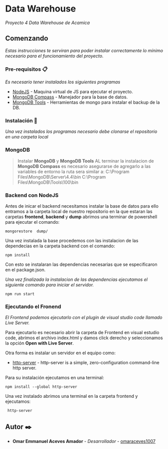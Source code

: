 # Data Warehouse

_Proyecto 4 Data Warehouse de Acamica_

## Comenzando

_Estas instrucciones te serviran para poder instalar correctamente lo mínimo necesario para el funcionamiento del proyecto._

### Pre-requisitos 📋

_Es necesario tener instalados los siguientes programas_

* [NodeJS](https://nodejs.org/en/) - Maquina virtual de JS para ejecutar el proyecto.
* [MongoDB Compass](https://www.mongodb.com/try/download/compass) - Manejador para la base de datos.
* [MongoDB Tools](https://www.mongodb.com/try/download/database-tools) - Herramientas de mongo para instalar el backup de la DB.

### Instalación 🔧

_Una vez instalados los programas necesario debe clonarse el repositorio en una carpeta local_

### MongoDB

> Instalar **MongoDB** y **MongoDB Tools** 
> AL terminar la instalacion de **MongoDB Compass** es necesario asegurarse de agregarlo a las variables de entorno la ruta sera similar a:
> C:\Program Files\MongoDB\Server\4.4\bin
> C:\Program Files\MongoDB\Tools\100\bin

### Backend con NodeJS

Antes de inicar el backend necesitamos instalar la base de datos para ello entramos a la carpeta local de nuestro repositorio
en la que estaran las carpetas **frontend**, **backend** y **dump** abrimos una terminar de powershell para ejecutar el comando:

```
mongorestore  dump/
```

Una vez instalada la base procedemos con las instalacion de las dependecias en la carpeta backend con el comando:

```
npm install
```

Con esto se instalaran las dependencias necesarias que se especificaron en el package.json.

_Una vez finalizada la instalacion de las dependencias ejecutamos el siguiente comando para iniciar el servidor._

```
npm run start
```

### Ejecutando el Fronend 

_El Frontend podemos ejecutarlo con el plugin de visual studio code llamado Live Server._

Para ejecutarlo es necesario abrir la carpeta de Frontend en visual estudio code, abrimos el archivo index.html y damos 
click derecho y seleccionamos la opción **Open with Live Server**.

Otra forma es instalar un servidor en el equipo como: 
* [http-server](https://www.npmjs.com/package/http-server) - http-server is a simple, zero-configuration command-line http server.

Para su instalación ejecutamos en una terminal:

```
npm install --global http-server
```

Una vez instalado abrimos una terminal en la carpeta frontend y ejecutamos:


```
 http-server
```


## Autor ✒️

* **Omar Emmanuel Aceves Amador** - *Desarrollador* - [omaraceves1007](https://github.com/omaraceves1007)
